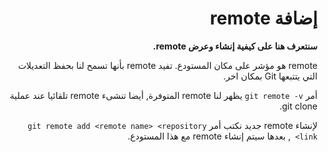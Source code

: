 <div  dir="rtl">

# إضافة remote

**سنتعرف هنا على كيفية إنشاء وعرض remote.**

remote هو مؤشر على مكان المستودع.
تفيد remote بأنها تسمح لنا بحفظ التعديلات التي يتتبعها Git بمكان اخر.

أمر `git remote -v` يظهر لنا remote المتوفرة, أيضا تنشىء remote تلقائيا عند عملية git clone.

لإنشاء remote جديد نكتب أمر `git remote add <remote name> <repository link> `, بعدها سيتم إنشاء remote مع هذا المستودع.


 </div>